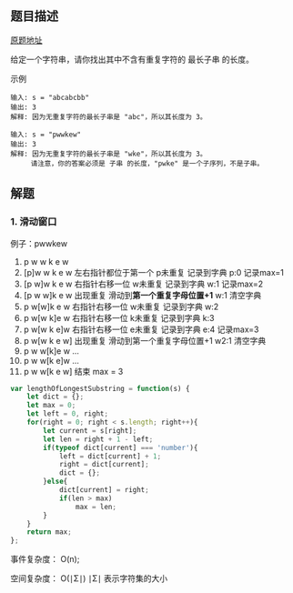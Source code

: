 ## 题目描述

[原题地址](https://leetcode-cn.com/problems/xxx)

给定一个字符串，请你找出其中不含有重复字符的 最长子串 的长度。

示例

```
输入: s = "abcabcbb"
输出: 3 
解释: 因为无重复字符的最长子串是 "abc"，所以其长度为 3。

输入: s = "pwwkew"
输出: 3
解释: 因为无重复字符的最长子串是 "wke"，所以其长度为 3。
     请注意，你的答案必须是 子串 的长度，"pwke" 是一个子序列，不是子串。
```

## 解题

### 1. 滑动窗口
   
例子：pwwkew

1.  p w w k e w
2. [p]w w k e w 左右指针都位于第一个 p未重复 记录到字典 p:0 记录max=1
3. [p w]w k e w 右指针右移一位 w未重复 记录到字典 w:1 记录max=2
4. [p w w]k e w 出现重复 滑动到**第一个重复字母位置+1** w:1 清空字典 
5.  p w[w]k e w 右指针右移一位 w未重复 记录到字典 w:2
6.  p w[w k]e w 右指针右移一位 k未重复 记录到字典 k:3
7.  p w[w k e]w 右指针右移一位 e未重复 记录到字典 e:4 记录max=3
8.  p w[w k e w] 出现重复 滑动到第一个重复字母位置+1 w2:1 清空字典
9.  p w w[k]e w ...
10. p w w[k e]w ...
11. p w w[k e w] 结束 max = 3

```javascript
var lengthOfLongestSubstring = function(s) {
    let dict = {};
    let max = 0;
    let left = 0, right;
    for(right = 0; right < s.length; right++){
        let current = s[right];
        let len = right + 1 - left;
        if(typeof dict[current] === 'number'){
            left = dict[current] + 1;
            right = dict[current];
            dict = {};
        }else{
            dict[current] = right;
            if(len > max)
                max = len;
        }
    }
    return max;
};
```

事件复杂度： O(n);

空间复杂度： O(∣Σ∣)   ∣Σ∣ 表示字符集的大小 